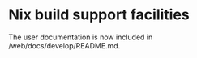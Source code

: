 # Nix build support facilities

The user documentation is now included in /web/docs/develop/README.md.
